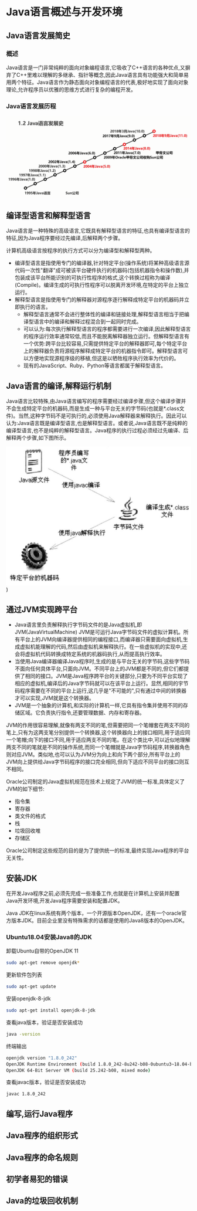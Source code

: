 # Java语言概述与开发环境

## Java语言发展简史

### 概述

Java语言是一门非常纯粹的面向对象编程语言,它吸收了C++语言的各种优点,又摒弃了C++里难以理解的多继承、指针等概念,因此Java语言具有功能强大和简单易用两个特征。Java语言作为静态面向对象编程语言的代表,极好地实现了面向对象理论,允许程序员以优雅的思维方式进行复杂的编程开发。

### Java语言发展历程

![avatar](part_one.assets/Java语言发展历程.jpg)

## 编译型语言和解释型语言

Java语言是一种特殊的高级语言,它既具有解释型语言的特征,也具有编译型语言的特征,因为Java程序要经过先编译,后解释两个步骤。

计算机高级语言按程序的执行方式可以分为编译型和解释型两种。

* 编译型语言是指使用专门的编译器,针对特定平台(操作系统)将某种高级语言源代码一次性"翻译"成可被该平台硬件执行的机器码(包括机器指令和操作数),并包装成该平台所能识别的可执行性程序的格式,这个转换过程称为编译(Compile)。编译生成的可执行性程序可以脱离开发环境,在特定的平台上独立运行。
* 解释型语言是指使用专门的解释器对源程序逐行解释成特定平台的机器码并立即执行的语言。
    * 解释型语言通常不会进行整体性的编译和链接处理,解释型语言相当于把编译型语言中的编译和解释过程混合到一起同时完成。
    * 可以认为:每次执行解释型语言的程序都需要进行一次编译,因此解释型语言的程序运行效率通常较低,而且不能脱离解释器独立运行。但解释型语言有一个优势:跨平台比较容易,只需提供特定平台的解释器即可,每个特定平台上的解释器负责将源程序解释成特定平台的机器指令即可。解释型语言可以方便地实现源程序级的移植,但这是以牺牲程序执行效率为代价的。
    * 现有的JavaScript、Ruby、Python等语言都属于解释型语言。

## Java语言的编译,解释运行机制

Java语言比较特殊,由Java语言编写的程序需要经过编译步骤,但这个编译步骤并不会生成特定平台的机器码,而是生成一种与平台无关的字节码(也就是*.class文件)。当然,这种字节码不是可执行的,必须使用Java解释器来解释执行。因此可以认为:Java语言既是编译型语言,也是解释型语言。或者说,Java语言既不是纯粹的编译型语言,也不是纯粹的解释型语言。Java程序的执行过程必须经过先编译、后解释两个步骤,如下图所示。

![image-20200321125950015](Java语言概述与开发环境.assets/image-20200321125950015.png))

## 通过JVM实现跨平台

* Java语言里负责解释执行字节码文件的是Java虚拟机,即JVM(JavaVirtualMachine) JVM是可运行Java字节码文件的虚拟计算机。所有平台上的JVM向编译器提供相同的编程接口,而编译器只需要面向虚拟机,生成虚拟机能理解的代码,然后由虚拟机来解释执行。在一些虚拟机的实现中,还会将虚拟机代码转换成特定系统的机器码执行,从而提高执行效率。
* 当使用Java编译器编译Java程序时,生成的是与平台无关的字节码,这些字节码不面向任何具体平台,只面向JVM。不同平台上的JVM都是不同的,但它们都提供了相同的接口。JVM是Java程序跨平台的关键部分,只要为不同平台实现了相应的虚拟机,编译后的Java字节码就可以在该平台上运行。显然,相同的宇节码程序需要在不同的平台上运行,这几乎是"不可能的",只有通过中间的转换器才可以实现,JVM就是这个转换器。
* JVM是一个抽象的计算机,和实际的计算机一样,它具有指令集并使用不同的存储区域。它负责执行指令,还要管理数据、内存和寄存器。

JVM的作用很容易理解,就像有两支不同的笔,但需要把同一个笔帽套在两支不同的笔上,只有为这两支笔分别提供一个转换器,这个转换器向上的接口相同,用于适应同一个笔帽;向下的接口不同,用于适应两支不同的笔。在这个类比中,可以近似地理解两支不同的笔就是不同的操作系统,而同一个笔帽就是Java字节码程序,转换器角色则对应JVM。类似地,也可以认为JVM分为向上和向下两个部分,所有平台上的JVM向上提供给Java字节码程序的接口完全相同,但向下适应不同平台的接口则互不相同。

Oracle公司制定的Java虚拟机规范在技术上规定了JVM的统一标准,具体定义了JVM的如下细节:
* 指令集
* 寄存器
* 类文件的格式
* 栈
* 垃圾回收堆
* 存储区

Oracle公司制定这些规范的目的是为了提供统一的标准,最终实现Java程序的平台无关性。

## 安装JDK
在开发Java程序之前,必须先完成一些准备工作,也就是在计算机上安装并配置Java开发环境,开发Java程序需要安装和配置JDK。

Java JDK在linux系统有两个版本，一个开源版本OpenJDK，还有一个oracle官方版本JDK。目前企业里没有特殊需求的话都是使用的Java8版本的OpenJDK。

### Ubuntu18.04安装Java8的JDK

卸载Ubuntu自带的OpenJDK 11
```bash
sudo apt-get remove openjdk*
```
更新软件包列表
```bash
sudo apt-get update
```
安装openjdk-8-jdk
```bash
sudo apt-get install openjdk-8-jdk
```
查看java版本，验证是否安装成功
```bash
java -version
```
终端输出
```bash
openjdk version "1.8.0_242"
OpenJDK Runtime Environment (build 1.8.0_242-8u242-b08-0ubuntu3~18.04-b08)
OpenJDK 64-Bit Server VM (build 25.242-b08, mixed mode)
```
查看javac版本，验证是否安装成功
```bash
javac 1.8.0_242
```

## 编写,运行Java程序

## Java程序的组织形式

## Java程序的命名规则

## 初学者易犯的错误

## Java的垃圾回收机制
